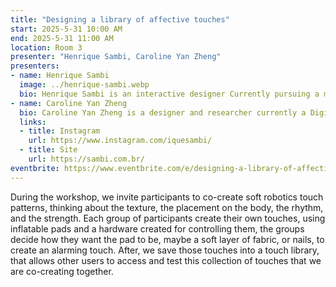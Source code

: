```yaml
---
title: "Designing a library of affective touches"
start: 2025-5-31 10:00 AM
end: 2025-5-31 11:00 AM
location: Room 3
presenter: "Henrique Sambi, Caroline Yan Zheng"
presenters:
- name: Henrique Sambi
  image: ../henrique-sambi.webp
  bio: Henrique Sambi is an interactive designer Currently pursuing a master’s degree at KTH, Henrique is exploring technologies that interact closely with our bodies.
- name: Caroline Yan Zheng
  bio: Caroline Yan Zheng is a designer and researcher currently a Digital Futures postdoc fellow at KTH Royal Institute of Technology.
  links:
  - title: Instagram
    url: https://www.instagram.com/iquesambi/
  - title: Site
    url: https://sambi.com.br/
eventbrite: https://www.eventbrite.com/e/designing-a-library-of-affective-touches-tickets-1246040664169?aff=oddtdtcreator
---
```


During the workshop, we invite participants to co-create soft robotics touch patterns, thinking about the texture, the placement on the body, the rhythm, and the strength.
Each group of participants create their own touches, using inflatable pads and a hardware created for controlling them, the groups decide how they want the pad to be, maybe a soft layer of fabric, or nails, to create an alarming touch.  After, we save those touches into a touch library, that allows other users to access and test this collection of touches that we are co-creating together.
